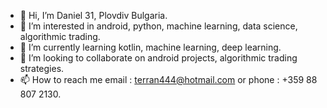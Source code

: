 - 👋 Hi, I’m Daniel 31, Plovdiv Bulgaria.
- 👀 I’m interested in android, python, machine learning, data science, algorithmic trading.
- 🌱 I’m currently learning kotlin, machine learning, deep learning.
- 💞️ I’m looking to collaborate on android projects, algorithmic trading strategies.
- 📫 How to reach me email : terran444@hotmail.com  or phone : +359 88 807 2130.

<!---
deadvin/deadvin is a ✨ special ✨ repository because its `README.md` (this file) appears on your GitHub profile.
You can click the Preview link to take a look at your changes.
--->
